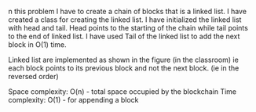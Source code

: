 n this problem I have to create a chain of blocks that is a linked list. I have created a class for creating the linked list. I have initialized the linked list with head and tail. Head points to the starting of the chain while tail points to the end of linked list. I have used Tail of the linked list to add the next block in O(1) time.

Linked list are implemented as shown in the figure (in the classroom) ie each block points to its previous block and not the next block. (ie in the reversed order)

Space complexity: O(n) - total space occupied by the blockchain Time complexity: O(1) - for appending a block